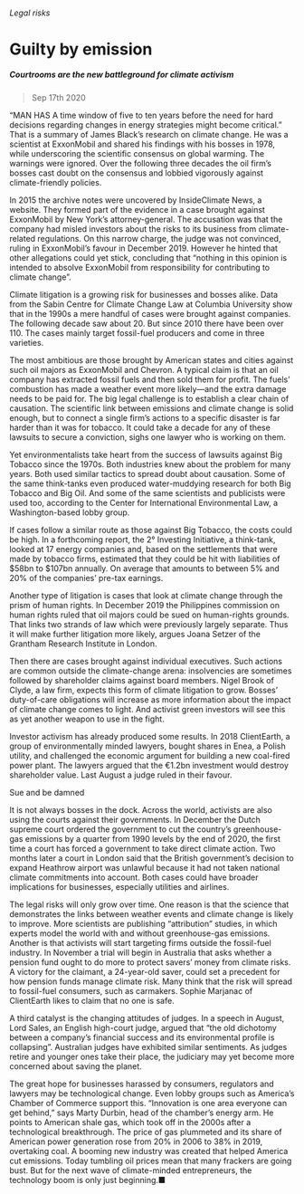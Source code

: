 ###### Legal risks
# Guilty by emission 
##### Courtrooms are the new battleground for climate activism 
> Sep 17th 2020 
“MAN HAS A time window of five to ten years before the need for hard decisions regarding changes in energy strategies might become critical.” That is a summary of James Black’s research on climate change. He was a scientist at ExxonMobil and shared his findings with his bosses in 1978, while underscoring the scientific consensus on global warming. The warnings were ignored. Over the following three decades the oil firm’s bosses cast doubt on the consensus and lobbied vigorously against climate-friendly policies.
In 2015 the archive notes were uncovered by InsideClimate News, a website. They formed part of the evidence in a case brought against ExxonMobil by New York’s attorney-general. The accusation was that the company had misled investors about the risks to its business from climate-related regulations. On this narrow charge, the judge was not convinced, ruling in ExxonMobil’s favour in December 2019. However he hinted that other allegations could yet stick, concluding that “nothing in this opinion is intended to absolve ExxonMobil from responsibility for contributing to climate change”.

Climate litigation is a growing risk for businesses and bosses alike. Data from the Sabin Centre for Climate Change Law at Columbia University show that in the 1990s a mere handful of cases were brought against companies. The following decade saw about 20. But since 2010 there have been over 110. The cases mainly target fossil-fuel producers and come in three varieties.
The most ambitious are those brought by American states and cities against such oil majors as ExxonMobil and Chevron. A typical claim is that an oil company has extracted fossil fuels and then sold them for profit. The fuels’ combustion has made a weather event more likely—and the extra damage needs to be paid for. The big legal challenge is to establish a clear chain of causation. The scientific link between emissions and climate change is solid enough, but to connect a single firm’s actions to a specific disaster is far harder than it was for tobacco. It could take a decade for any of these lawsuits to secure a conviction, sighs one lawyer who is working on them.

Yet environmentalists take heart from the success of lawsuits against Big Tobacco since the 1970s. Both industries knew about the problem for many years. Both used similar tactics to spread doubt about causation. Some of the same think-tanks even produced water-muddying research for both Big Tobacco and Big Oil. And some of the same scientists and publicists were used too, according to the Center for International Environmental Law, a Washington-based lobby group.
If cases follow a similar route as those against Big Tobacco, the costs could be high. In a forthcoming report, the 2° Investing Initiative, a think-tank, looked at 17 energy companies and, based on the settlements that were made by tobacco firms, estimated that they could be hit with liabilities of $58bn to $107bn annually. On average that amounts to between 5% and 20% of the companies’ pre-tax earnings.
Another type of litigation is cases that look at climate change through the prism of human rights. In December 2019 the Philippines commission on human rights ruled that oil majors could be sued on human-rights grounds. That links two strands of law which were previously largely separate. Thus it will make further litigation more likely, argues Joana Setzer of the Grantham Research Institute in London.
Then there are cases brought against individual executives. Such actions are common outside the climate-change arena: insolvencies are sometimes followed by shareholder claims against board members. Nigel Brook of Clyde, a law firm, expects this form of climate litigation to grow. Bosses’ duty-of-care obligations will increase as more information about the impact of climate change comes to light. And activist green investors will see this as yet another weapon to use in the fight.
Investor activism has already produced some results. In 2018 ClientEarth, a group of environmentally minded lawyers, bought shares in Enea, a Polish utility, and challenged the economic argument for building a new coal-fired power plant. The lawyers argued that the €1.2bn investment would destroy shareholder value. Last August a judge ruled in their favour.
Sue and be damned
It is not always bosses in the dock. Across the world, activists are also using the courts against their governments. In December the Dutch supreme court ordered the government to cut the country’s greenhouse-gas emissions by a quarter from 1990 levels by the end of 2020, the first time a court has forced a government to take direct climate action. Two months later a court in London said that the British government’s decision to expand Heathrow airport was unlawful because it had not taken national climate commitments into account. Both cases could have broader implications for businesses, especially utilities and airlines.
The legal risks will only grow over time. One reason is that the science that demonstrates the links between weather events and climate change is likely to improve. More scientists are publishing “attribution” studies, in which experts model the world with and without greenhouse-gas emissions. Another is that activists will start targeting firms outside the fossil-fuel industry. In November a trial will begin in Australia that asks whether a pension fund ought to do more to protect savers’ money from climate risks. A victory for the claimant, a 24-year-old saver, could set a precedent for how pension funds manage climate risk. Many think that the risk will spread to fossil-fuel consumers, such as carmakers. Sophie Marjanac of ClientEarth likes to claim that no one is safe.
A third catalyst is the changing attitudes of judges. In a speech in August, Lord Sales, an English high-court judge, argued that “the old dichotomy between a company’s financial success and its environmental profile is collapsing”. Australian judges have exhibited similar sentiments. As judges retire and younger ones take their place, the judiciary may yet become more concerned about saving the planet.
The great hope for businesses harassed by consumers, regulators and lawyers may be technological change. Even lobby groups such as America’s Chamber of Commerce support this. “Innovation is one area everyone can get behind,” says Marty Durbin, head of the chamber’s energy arm. He points to American shale gas, which took off in the 2000s after a technological breakthrough. The price of gas plummeted and its share of American power generation rose from 20% in 2006 to 38% in 2019, overtaking coal. A booming new industry was created that helped America cut emissions. Today tumbling oil prices mean that many frackers are going bust. But for the next wave of climate-minded entrepreneurs, the technology boom is only just beginning.■
